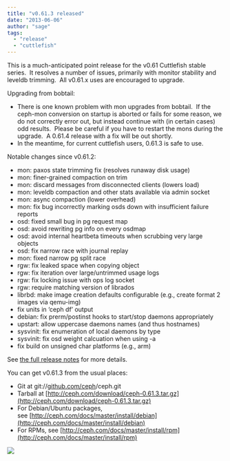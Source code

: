 ```yaml
---
title: "v0.61.3 released"
date: "2013-06-06"
author: "sage"
tags: 
  - "release"
  - "cuttlefish"
---
```


This is a much-anticipated point release for the v0.61 Cuttlefish stable series.  It resolves a number of issues, primarily with monitor stability and leveldb trimming.  All v0.61.x uses are encouraged to upgrade.

Upgrading from bobtail:

- There is one known problem with mon upgrades from bobtail.  If the ceph-mon conversion on startup is aborted or fails for some reason, we do not correctly error out, but instead continue with (in certain cases) odd results.  Please be careful if you have to restart the mons during the upgrade.  A 0.61.4 release with a fix will be out shortly.
- In the meantime, for current cuttlefish users, 0.61.3 is safe to use.

Notable changes since v0.61.2:

- mon: paxos state trimming fix (resolves runaway disk usage)
- mon: finer-grained compaction on trim
- mon: discard messages from disconnected clients (lowers load)
- mon: leveldb compaction and other stats available via admin socket
- mon: async compaction (lower overhead)
- mon: fix bug incorrectly marking osds down with insufficient failure reports
- osd: fixed small bug in pg request map
- osd: avoid rewriting pg info on every osdmap
- osd: avoid internal heartbeta timeouts when scrubbing very large objects
- osd: fix narrow race with journal replay
- mon: fixed narrow pg split race
- rgw: fix leaked space when copying object
- rgw: fix iteration over large/untrimmed usage logs
- rgw: fix locking issue with ops log socket
- rgw: require matching version of librados
- librbd: make image creation defaults configurable (e.g., create format 2 images via qemu-img)
- fix units in ‘ceph df’ output
- debian: fix prerm/postinst hooks to start/stop daemons appropriately
- upstart: allow uppercase daemons names (and thus hostnames)
- sysvinit: fix enumeration of local daemons by type
- sysvinit: fix osd weight calcuation when using -a
- fix build on unsigned char platforms (e.g., arm)

See [the full release notes](http://ceph.com/docs/master/release-notes/#v0-61-3-cuttlefish) for more details.

You can get v0.61.3 from the usual places:

- Git at git://[github.com/ceph](http://github.com/ceph)/ceph.git
- Tarball at [http://ceph.com/download/ceph-0.61.3.tar.gz](http://ceph.com/download/ceph-0.61.3.tar.gz)
- For Debian/Ubuntu packages, see [http://ceph.com/docs/master/install/debian](http://ceph.com/docs/master/install/debian)
- For RPMs, see [http://ceph.com/docs/master/install/rpm](http://ceph.com/docs/master/install/rpm)

![](http://track.hubspot.com/__ptq.gif?a=268973&k=14&bu=http://ceph.com&r=http://ceph.com/releases/v0-61-3-released/&bvt=rss&p=wordpress)
